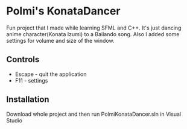 # Polmi's KonataDancer
Fun project that I made while learning SFML and C++. It's just dancing anime character(Konata Izumi) to a Bailando song. Also I added some settings for volume and size of the window.

## Controls
- Escape - quit the application
- F11 - settings

## Installation
Download whole project and then run PolmiKonataDancer.sln in Visual Studio
